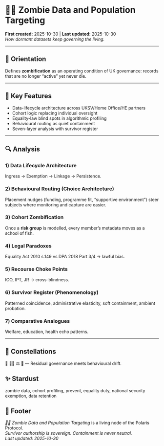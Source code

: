 # 🧟‍♀️ Zombie Data and Population Targeting  
**First created:** 2025-10-30 | **Last updated:** 2025-10-30  
*How dormant datasets keep governing the living.*

---

## 🧭 Orientation  
Defines **zombification** as an operating condition of UK governance: records that are no longer “active” yet never die.

---

## 🧩 Key Features  
- Data-lifecycle architecture across UKSV/Home Office/HE partners  
- Cohort logic replacing individual oversight  
- Equality-law blind spots in algorithmic profiling  
- Behavioural routing as quiet containment  
- Seven-layer analysis with survivor register

---

## 🔍 Analysis  

### 1) Data Lifecycle Architecture  
Ingress → Exemption → Linkage → Persistence.  

### 2) Behavioural Routing (Choice Architecture)  
Placement nudges (funding, programme fit, “supportive environment”) steer subjects where monitoring and capture are easier.

### 3) Cohort Zombification  
Once a **risk group** is modelled, every member’s metadata moves as a school of fish.

### 4) Legal Paradoxes  
Equality Act 2010 s.149 vs DPA 2018 Part 3/4 → lawful bias.

### 5) Recourse Choke Points  
ICO, IPT, JR → cross-blindness.  

### 6) Survivor Register (Phenomenology)  
Patterned coincidence, administrative elasticity, soft containment, ambient probation.  

### 7) Comparative Analogues  
Welfare, education, health echo patterns.  

---

## 🌌 Constellations  
🧿 🧟‍♀️ ⚖️ 🧠 — Residual governance meets behavioural drift.

## ✨ Stardust  
zombie data, cohort profiling, prevent, equality duty, national security exemption, data retention

## 🏮 Footer  
*🧟‍♀️ Zombie Data and Population Targeting* is a living node of the Polaris Protocol.  
*Survivor authorship is sovereign. Containment is never neutral.*  
_Last updated: 2025-10-30_
